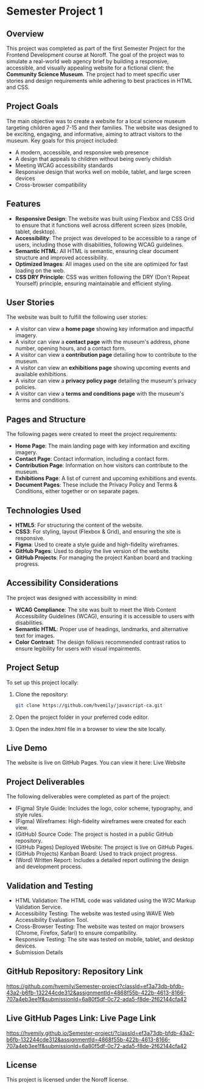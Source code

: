 # Semester Project 1

## Overview

This project was completed as part of the first Semester Project for the Frontend Development course at Noroff. The goal of the project was to simulate a real-world web agency brief by building a responsive, accessible, and visually appealing website for a fictional client: the **Community Science Museum**. The project had to meet specific user stories and design requirements while adhering to best practices in HTML and CSS.

## Project Goals

The main objective was to create a website for a local science museum targeting children aged 7-15 and their families. The website was designed to be exciting, engaging, and informative, aiming to attract visitors to the museum. Key goals for this project included:

- A modern, accessible, and responsive web presence
- A design that appeals to children without being overly childish
- Meeting WCAG accessibility standards
- Responsive design that works well on mobile, tablet, and large screen devices
- Cross-browser compatibility

## Features

- **Responsive Design**: The website was built using Flexbox and CSS Grid to ensure that it functions well across different screen sizes (mobile, tablet, desktop).
- **Accessibility**: The project was developed to be accessible to a range of users, including those with disabilities, following WCAG guidelines.
- **Semantic HTML**: All HTML is semantic, ensuring clear document structure and improved accessibility.
- **Optimized Images**: All images used on the site are optimized for fast loading on the web.
- **CSS DRY Principle**: CSS was written following the DRY (Don't Repeat Yourself) principle, ensuring maintainable and efficient styling.

## User Stories

The website was built to fulfill the following user stories:
- A visitor can view a **home page** showing key information and impactful imagery.
- A visitor can view a **contact page** with the museum's address, phone number, opening hours, and a contact form.
- A visitor can view a **contribution page** detailing how to contribute to the museum.
- A visitor can view an **exhibitions page** showing upcoming events and available exhibitions.
- A visitor can view a **privacy policy page** detailing the museum's privacy policies.
- A visitor can view a **terms and conditions page** with the museum's terms and conditions.

## Pages and Structure

The following pages were created to meet the project requirements:
- **Home Page**: The main landing page with key information and exciting imagery.
- **Contact Page**: Contact information, including a contact form.
- **Contribution Page**: Information on how visitors can contribute to the museum.
- **Exhibitions Page**: A list of current and upcoming exhibitions and events.
- **Document Pages**: These include the Privacy Policy and Terms & Conditions, either together or on separate pages.

## Technologies Used

- **HTML5**: For structuring the content of the website.
- **CSS3**: For styling, layout (Flexbox & Grid), and ensuring the site is responsive.
- **Figma**: Used to create a style guide and high-fidelity wireframes.
- **GitHub Pages**: Used to deploy the live version of the website.
- **GitHub Projects**: For managing the project Kanban board and tracking progress.

## Accessibility Considerations

The project was designed with accessibility in mind:
- **WCAG Compliance**: The site was built to meet the Web Content Accessibility Guidelines (WCAG), ensuring it is accessible to users with disabilities.
- **Semantic HTML**: Proper use of headings, landmarks, and alternative text for images.
- **Color Contrast**: The design follows recommended contrast ratios to ensure legibility for users with visual impairments.

## Project Setup

To set up this project locally:

1. Clone the repository:
   ```bash
   git clone https://github.com/hvemily/javascript-ca.git
3. Open the project folder in your preferred code editor.

4. Open the index.html file in a browser to view the site locally.

## Live Demo
The website is live on GitHub Pages. You can view it here: Live Website

## Project Deliverables
The following deliverables were completed as part of the project:

- (Figma) Style Guide: Includes the logo, color scheme, typography, and style rules.
- (Figma) Wireframes: High-fidelity wireframes were created for each view.
- (GitHub) Source Code: The project is hosted in a public GitHub repository.
- (GitHub Pages) Deployed Website: The project is live on GitHub Pages.
- (GitHub Projects) Kanban Board: Used to track project progress.
- (Word) Written Report: Includes a detailed report outlining the design and development process.

## Validation and Testing
- HTML Validation: The HTML code was validated using the W3C Markup Validation Service.
- Accessibility Testing: The website was tested using WAVE Web Accessibility Evaluation Tool.
- Cross-Browser Testing: The website was tested on major browsers (Chrome, Firefox, Safari) to ensure compatibility.
- Responsive Testing: The site was tested on mobile, tablet, and desktop devices.
- Submission Details

## GitHub Repository: Repository Link
https://github.com/hvemily/Semester-project?classId=ef3a73db-bfdb-43a2-b6fb-132244cde312&assignmentId=4868f55b-422b-4613-8166-707a4eb3ee1f&submissionId=6a80f5df-0c72-ada5-f8de-2f62144cfa42

## Live GitHub Pages Link: Live Page Link
https://hvemily.github.io/Semester-project/?classId=ef3a73db-bfdb-43a2-b6fb-132244cde312&assignmentId=4868f55b-422b-4613-8166-707a4eb3ee1f&submissionId=6a80f5df-0c72-ada5-f8de-2f62144cfa42

## License
This project is licensed under the Noroff license.
